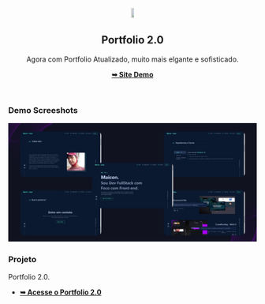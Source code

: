 <div align="center">
  <img width="10%" height="10%" src="public/images/capi.ico" />

  <h2 align="center">Portfolio 2.0</h2>

  Agora com Portfolio Atualizado, muito mais elgante e sofisticado.

  <a href="https://ompo.netlify.app"><strong>➥ Site Demo</strong></a>

</div>

<br />

### Demo Screeshots

![Desktop Demo](public/images/project_4.png)

### Projeto

Portfolio 2.0.

* <a href="https://ompo.netlify.app"><strong>➥ Acesse o Portfolio 2.0</strong></a>

<br/>
